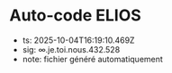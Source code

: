 # Auto-code ELIOS
- ts: 2025-10-04T16:19:10.469Z
- sig: ∞.je.toi.nous.432.528
- note: fichier généré automatiquement